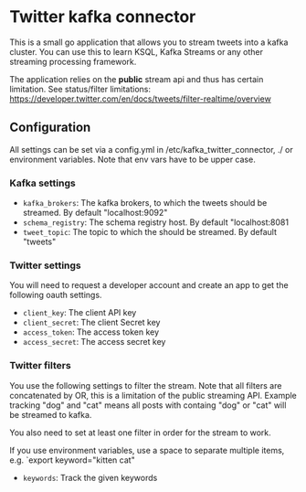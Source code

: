 # Twitter kafka connector

This is a small go application that allows you to stream tweets into a kafka
cluster. You can use this to learn KSQL, Kafka Streams or any other streaming
processing framework.

The application relies on the **public** stream api and thus has certain
limitation. See status/filter limitations:
https://developer.twitter.com/en/docs/tweets/filter-realtime/overview

## Configuration

All settings can be set via a config.yml in /etc/kafka_twitter_connector, ./ or
environment variables. Note that env vars have
to be upper case.

### Kafka settings
- `kafka_brokers`: The kafka brokers, to which the tweets should be streamed. By
  default "localhost:9092"
- `schema_registry`: The schema registry host. By default "localhost:8081
- `tweet_topic`: The topic to which the should be streamed. By default "tweets"

### Twitter settings
You will need to request a developer account and create an app to get the
following oauth settings.

- `client_key`: The client API key
- `client_secret`: The client Secret key
- `access_token`: The access token key
- `access_secret`: The access secret key

### Twitter filters
You use the following settings to filter the stream. Note that all filters are
concatenated by OR, this is a limitation of the public streaming API. Example
tracking "dog" and "cat" means all posts with containg "dog" or "cat" will be
streamed to kafka.

You also need to set at least one filter in order for the stream to work.

If you use environment variables, use a space to separate multiple items, e.g.
`export keyword="kitten cat"

- `keywords`: Track the given keywords
